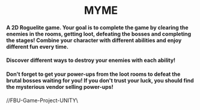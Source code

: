 <h1 align="center"> MYME </h1> 
<h4>A 2D Roguelite game. Your goal is to complete the game by clearing the enemies in the rooms, getting loot, defeating the bosses and completing the stages! Combine your character with different abilities and enjoy different fun every time.</h4>
<h4>Discover different ways to destroy your enemies with each ability!</h4>
<h4>Don't forget to get your power-ups from the loot rooms to defeat the brutal bosses waiting for you! If you don't trust your luck, you should find the mysterious vendor selling power-ups!</h4>

//FBU-Game-Project-UNITY\\
